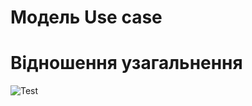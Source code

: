 # Модель Use case

# Відношення узагальнення

![Test](http://www.plantuml.com/plantuml/png/SoWkIImgAStDuR9oISpBp4cqKj3LjLFG22rErUHI2YvDpbP8pa_ELb98B8OAEgJcfO3K0m00)